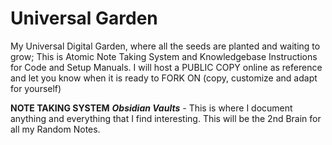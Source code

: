 # Universal Garden 
My Universal Digital Garden, where all the seeds are planted and waiting to grow;
This is Atomic Note Taking System and Knowledgebase Instructions for Code and Setup Manuals. I will host a PUBLIC COPY online as reference and let you know when it is ready to FORK ON (copy, customize and adapt for yourself)

**NOTE TAKING SYSTEM**
***Obsidian Vaults*** - This is where I document anything and everything that I find interesting.  This will be the 2nd Brain for all my Random Notes.
